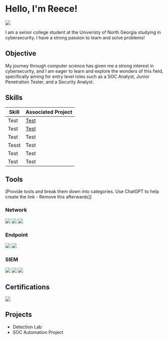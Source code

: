 # Hello, I'm Reece!
<a href="https://www.linkedin.com/in/reece-ludlow/"><img src="https://custom-icon-badges.demolab.com/badge/LinkedIn-0A66C2?logo=linkedin-white&logoColor=fff)" /></a>


I am a senior college student at the Univeristy of North Georgia studying in cybersecurity. I have a strong passion
to learn and solve problems!

## Objective

My journey through computer science has given me a strong interest in cybersecurity, and I am eager to learn and explore the wonders of this field, specifically aiming for entry level roles such as a SOC Analyst, Junior Penetration Tester, and a Security Analyst.

## Skills

| Skill                                         | Associated Project         |
|-----------------------------------------------|----------------------------|
| Test                                          | <a href="https://google.com">Test</a>|
| Test                                          | <a href="https://google.com">Test</a>|
| Test                                          | Test|
| Tesst                                         | Test|
| Test                                          | Test|
| Test                                          | Test|

## Tools
[Provide tools and break them down into categories. Use ChatGPT to help create the link - Remove this afterwards]]

### Network
<div>
    <img src="https://img.shields.io/badge/-Wireshark-1679A7?&style=for-the-badge&logo=Wireshark&logoColor=white" />
    <img src="https://img.shields.io/badge/-Suricata-EF3B2D?&style=for-the-badge&logo=Suricata&logoColor=white" />
    <img src="https://img.shields.io/badge/-Zeek-777BB4?&style=for-the-badge&logo=Zeek&logoColor=white" />
</div>

### Endpoint
<div>
    <img src="https://img.shields.io/badge/-Microsoft_Defender_for_Endpoint-00A4EF?&style=for-the-badge&logo=Microsoft&logoColor=white" />
    <img src="https://img.shields.io/badge/-Velociraptor-4B275F?&style=for-the-badge&logo=Velociraptor&logoColor=white" />
</div>

### SIEM
<div>
    <img src="https://img.shields.io/badge/-Microsoft_Sentinel-0078D4?&style=for-the-badge&logo=Microsoft&logoColor=white" />
    <img src="https://img.shields.io/badge/-Splunk-000000?&style=for-the-badge&logo=Splunk&logoColor=white" />
    <img src="https://img.shields.io/badge/-Elastic-005571?&style=for-the-badge&logo=Elastic&logoColor=white" />
</div>

## Certifications
<div>
<img src="https://img.shields.io/badge/-GFACT-5f259f?&style=for-the-badge&logoColor=white" />
</div>

## Projects
- Detection Lab
- SOC Automation Project
